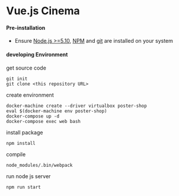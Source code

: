 # Vue.js Cinema

#### Pre-installation

- Ensure [Node.js  >=5.10](https://nodejs.org/en/download/), [NPM](https://docs.npmjs.com) and [git](https://git-scm.com/book/en/v2/Getting-Started-Installing-Git) are installed on your system

#### developing Environment
get source code
```
git init
git clone <this repository URL>
```
create environment
```
docker-machine create --driver virtualbox poster-shop
eval $(docker-machine env poster-shop)
docker-compose up -d
docker-compose exec web bash
```
install package
```
npm install
```
compile
```
node_modules/.bin/webpack
```
run node js server
```
npm run start
```